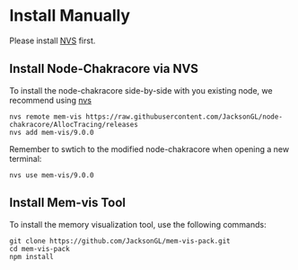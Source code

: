 # Install Manually

Please install [NVS](https://github.com/jasongin/nvs) first.

## Install Node-Chakracore via NVS

To install the node-chakracore side-by-side with you existing node, we recommend using [nvs](https://github.com/jasongin/nvs)

```
nvs remote mem-vis https://raw.githubusercontent.com/JacksonGL/node-chakracore/AllocTracing/releases
nvs add mem-vis/9.0.0
```

Remember to swtich to the modified node-chakracore when opening a new terminal:
```
nvs use mem-vis/9.0.0
```


## Install Mem-vis Tool

To install the memory visualization tool, use the following commands:

```
git clone https://github.com/JacksonGL/mem-vis-pack.git
cd mem-vis-pack
npm install
```

